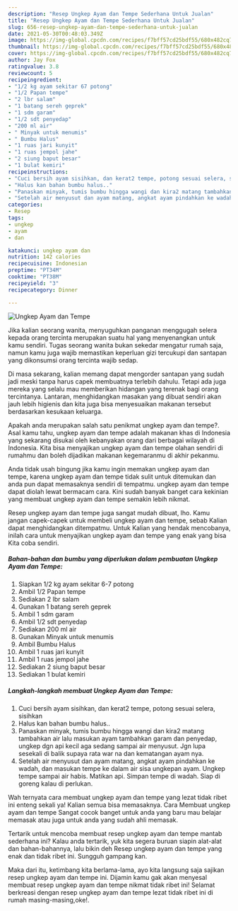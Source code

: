 ```yaml
---
description: "Resep Ungkep Ayam dan Tempe Sederhana Untuk Jualan"
title: "Resep Ungkep Ayam dan Tempe Sederhana Untuk Jualan"
slug: 656-resep-ungkep-ayam-dan-tempe-sederhana-untuk-jualan
date: 2021-05-30T00:48:03.349Z
image: https://img-global.cpcdn.com/recipes/f7bff57cd25bdf55/680x482cq70/ungkep-ayam-dan-tempe-foto-resep-utama.jpg
thumbnail: https://img-global.cpcdn.com/recipes/f7bff57cd25bdf55/680x482cq70/ungkep-ayam-dan-tempe-foto-resep-utama.jpg
cover: https://img-global.cpcdn.com/recipes/f7bff57cd25bdf55/680x482cq70/ungkep-ayam-dan-tempe-foto-resep-utama.jpg
author: Jay Fox
ratingvalue: 3.8
reviewcount: 5
recipeingredient:
- "1/2 kg ayam sekitar 67 potong"
- "1/2 Papan tempe"
- "2 lbr salam"
- "1 batang sereh geprek"
- "1 sdm garam"
- "1/2 sdt penyedap"
- "200 ml air"
- " Minyak untuk menumis"
- " Bumbu Halus"
- "1 ruas jari kunyit"
- "1 ruas jempol jahe"
- "2 siung baput besar"
- "1 bulat kemiri"
recipeinstructions:
- "Cuci bersih ayam sisihkan, dan kerat2 tempe, potong sesuai selera, sisihkan"
- "Halus kan bahan bumbu halus.."
- "Panaskan minyak, tumis bumbu hingga wangi dan kira2 matang tambahkan air lalu masukan ayam tambahkan garam dan penyedap, ungkep dgn api kecil aga sedang sampai air menyusut. Jgn lupa sesekali di balik supaya rata war na dan kematangan ayam nya."
- "Setelah air menyusut dan ayam matang, angkat ayam pindahkan ke wadah, dan masukan tempe ke dalam air sisa ungkepan ayam. Ungkep tempe sampai air habis. Matikan api. Simpan tempe di wadah. Siap di goreng kalau di perlukan."
categories:
- Resep
tags:
- ungkep
- ayam
- dan

katakunci: ungkep ayam dan 
nutrition: 142 calories
recipecuisine: Indonesian
preptime: "PT34M"
cooktime: "PT38M"
recipeyield: "3"
recipecategory: Dinner

---
```



![Ungkep Ayam dan Tempe](https://img-global.cpcdn.com/recipes/f7bff57cd25bdf55/680x482cq70/ungkep-ayam-dan-tempe-foto-resep-utama.jpg)

Jika kalian seorang wanita, menyuguhkan panganan menggugah selera kepada orang tercinta merupakan suatu hal yang menyenangkan untuk kamu sendiri. Tugas seorang  wanita bukan sekedar mengatur rumah saja, namun kamu juga wajib memastikan keperluan gizi tercukupi dan santapan yang dikonsumsi orang tercinta wajib sedap.

Di masa  sekarang, kalian memang dapat mengorder santapan yang sudah jadi meski tanpa harus capek membuatnya terlebih dahulu. Tetapi ada juga mereka yang selalu mau memberikan hidangan yang terenak bagi orang tercintanya. Lantaran, menghidangkan masakan yang dibuat sendiri akan jauh lebih higienis dan kita juga bisa menyesuaikan makanan tersebut berdasarkan kesukaan keluarga. 



Apakah anda merupakan salah satu penikmat ungkep ayam dan tempe?. Asal kamu tahu, ungkep ayam dan tempe adalah makanan khas di Indonesia yang sekarang disukai oleh kebanyakan orang dari berbagai wilayah di Indonesia. Kita bisa menyajikan ungkep ayam dan tempe olahan sendiri di rumahmu dan boleh dijadikan makanan kegemaranmu di akhir pekanmu.

Anda tidak usah bingung jika kamu ingin memakan ungkep ayam dan tempe, karena ungkep ayam dan tempe tidak sulit untuk ditemukan dan anda pun dapat memasaknya sendiri di tempatmu. ungkep ayam dan tempe dapat diolah lewat bermacam cara. Kini sudah banyak banget cara kekinian yang membuat ungkep ayam dan tempe semakin lebih nikmat.

Resep ungkep ayam dan tempe juga sangat mudah dibuat, lho. Kamu jangan capek-capek untuk membeli ungkep ayam dan tempe, sebab Kalian dapat menghidangkan ditempatmu. Untuk Kalian yang hendak mencobanya, inilah cara untuk menyajikan ungkep ayam dan tempe yang enak yang bisa Kita coba sendiri.

<!--inarticleads1-->

##### Bahan-bahan dan bumbu yang diperlukan dalam pembuatan Ungkep Ayam dan Tempe:

1. Siapkan 1/2 kg ayam sekitar 6-7 potong
1. Ambil 1/2 Papan tempe
1. Sediakan 2 lbr salam
1. Gunakan 1 batang sereh geprek
1. Ambil 1 sdm garam
1. Ambil 1/2 sdt penyedap
1. Sediakan 200 ml air
1. Gunakan  Minyak untuk menumis
1. Ambil  Bumbu Halus
1. Ambil 1 ruas jari kunyit
1. Ambil 1 ruas jempol jahe
1. Sediakan 2 siung baput besar
1. Sediakan 1 bulat kemiri




<!--inarticleads2-->

##### Langkah-langkah membuat Ungkep Ayam dan Tempe:

1. Cuci bersih ayam sisihkan, dan kerat2 tempe, potong sesuai selera, sisihkan
1. Halus kan bahan bumbu halus..
1. Panaskan minyak, tumis bumbu hingga wangi dan kira2 matang tambahkan air lalu masukan ayam tambahkan garam dan penyedap, ungkep dgn api kecil aga sedang sampai air menyusut. Jgn lupa sesekali di balik supaya rata war na dan kematangan ayam nya.
1. Setelah air menyusut dan ayam matang, angkat ayam pindahkan ke wadah, dan masukan tempe ke dalam air sisa ungkepan ayam. Ungkep tempe sampai air habis. Matikan api. Simpan tempe di wadah. Siap di goreng kalau di perlukan.




Wah ternyata cara membuat ungkep ayam dan tempe yang lezat tidak ribet ini enteng sekali ya! Kalian semua bisa memasaknya. Cara Membuat ungkep ayam dan tempe Sangat cocok banget untuk anda yang baru mau belajar memasak atau juga untuk anda yang sudah ahli memasak.

Tertarik untuk mencoba membuat resep ungkep ayam dan tempe mantab sederhana ini? Kalau anda tertarik, yuk kita segera buruan siapin alat-alat dan bahan-bahannya, lalu bikin deh Resep ungkep ayam dan tempe yang enak dan tidak ribet ini. Sungguh gampang kan. 

Maka dari itu, ketimbang kita berlama-lama, ayo kita langsung saja sajikan resep ungkep ayam dan tempe ini. Dijamin kamu gak akan menyesal membuat resep ungkep ayam dan tempe nikmat tidak ribet ini! Selamat berkreasi dengan resep ungkep ayam dan tempe lezat tidak ribet ini di rumah masing-masing,oke!.

